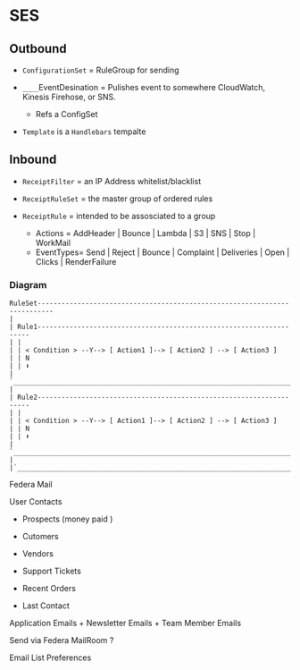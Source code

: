 # SES

## Outbound

- `ConfigurationSet` = RuleGroup for sending
- `____`EventDesination = Pulishes event to somewhere CloudWatch, Kinesis Firehose, or SNS.

  - Refs a ConfigSet

- `Template` is a `Handlebars` tempalte

## Inbound

- `ReceiptFilter` = an IP Address whitelist/blacklist
- `ReceiptRuleSet` = the master group of ordered rules
- `ReceiptRule` = intended to be assosciated to a group

  - Actions = AddHeader | Bounce | Lambda | S3 | SNS | Stop | WorkMail
  - EventTypes= Send | Reject | Bounce | Complaint | Deliveries | Open | Clicks | RenderFailure

### Diagram

```
RuleSet--------------------------------------------------------------------------
|
| Rule1--------------------------------------------------------------------
| |
| | < Condition > --Y--> [ Action1 ]--> [ Action2 ] --> [ Action3 ]
| | N
| | ⬇ ︎
| `________________________________________________________________________`
|
| Rule2--------------------------------------------------------------------
| |
| | < Condition > --Y--> [ Action1 ]--> [ Action2 ] --> [ Action3 ]
| | N
| | ⬇ ︎
| `________________________________________________________________________`
|
|`_______________________________________________________________________________`
```

Federa Mail

User Contacts

- Prospects (money paid )
- Cutomers
- Vendors

- Support Tickets

- Recent Orders
- Last Contact

Application Emails + Newsletter Emails + Team Member Emails

Send via Federa MailRoom ?

Email List Preferences
